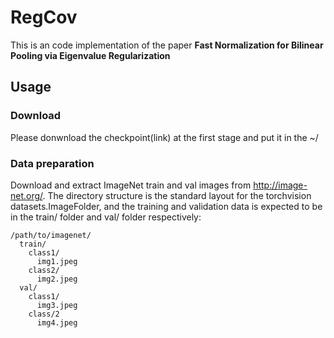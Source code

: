 # RegCov
This is an code implementation of the paper **Fast Normalization for Bilinear Pooling via Eigenvalue Regularization**

## Usage

### Download
Please donwnload the checkpoint(link) at the first stage and put it in the ~/

### Data preparation
Download and extract ImageNet train and val images from http://image-net.org/. The directory structure is the standard layout for the torchvision datasets.ImageFolder, and the training and validation data is expected to be in the train/ folder and val/ folder respectively:

```
/path/to/imagenet/
  train/
    class1/
      img1.jpeg
    class2/
      img2.jpeg
  val/
    class1/
      img3.jpeg
    class/2
      img4.jpeg
```

